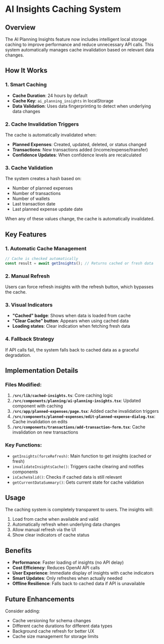 # AI Insights Caching System

## Overview

The AI Planning Insights feature now includes intelligent local storage caching to improve performance and reduce unnecessary API calls. This system automatically manages cache invalidation based on relevant data changes.

## How It Works

### 1. Smart Caching

- **Cache Duration**: 24 hours by default
- **Cache Key**: `ai_planning_insights` in localStorage
- **Data Validation**: Uses data fingerprinting to detect when underlying data changes

### 2. Cache Invalidation Triggers

The cache is automatically invalidated when:

- **Planned Expenses**: Created, updated, deleted, or status changed
- **Transactions**: New transactions added (income/expense/transfer)
- **Confidence Updates**: When confidence levels are recalculated

### 3. Cache Validation

The system creates a hash based on:

- Number of planned expenses
- Number of transactions
- Number of wallets
- Last transaction date
- Last planned expense update date

When any of these values change, the cache is automatically invalidated.

## Key Features

### 1. Automatic Cache Management

```typescript
// Cache is checked automatically
const result = await getInsights(); // Returns cached or fresh data
```

### 2. Manual Refresh

Users can force refresh insights with the refresh button, which bypasses the cache.

### 3. Visual Indicators

- **"Cached" badge**: Shows when data is loaded from cache
- **"Clear Cache" button**: Appears when using cached data
- **Loading states**: Clear indication when fetching fresh data

### 4. Fallback Strategy

If API calls fail, the system falls back to cached data as a graceful degradation.

## Implementation Details

### Files Modified:

1. **`/src/lib/cached-insights.ts`**: Core caching logic
2. **`/src/components/planning/ai-planning-insights.tsx`**: Updated component with caching
3. **`/src/app/planned-expenses/page.tsx`**: Added cache invalidation triggers
4. **`/src/components/planned-expenses/edit-planned-expense-dialog.tsx`**: Cache invalidation on edits
5. **`/src/components/transactions/add-transaction-form.tsx`**: Cache invalidation on new transactions

### Key Functions:

- `getInsights(forceRefresh)`: Main function to get insights (cached or fresh)
- `invalidateInsightsCache()`: Triggers cache clearing and notifies components
- `isCacheValid()`: Checks if cached data is still relevant
- `getCurrentDataSummary()`: Gets current state for cache validation

## Usage

The caching system is completely transparent to users. The insights will:

1. Load from cache when available and valid
2. Automatically refresh when underlying data changes
3. Allow manual refresh via the UI
4. Show clear indicators of cache status

## Benefits

- **Performance**: Faster loading of insights (no API delay)
- **Cost Efficiency**: Reduces OpenAI API calls
- **User Experience**: Immediate display of insights with cache indicators
- **Smart Updates**: Only refreshes when actually needed
- **Offline Resilience**: Falls back to cached data if API is unavailable

## Future Enhancements

Consider adding:

- Cache versioning for schema changes
- Different cache durations for different data types
- Background cache refresh for better UX
- Cache size management for storage limits
